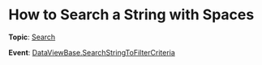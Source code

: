 # How to Search a String with Spaces

**Topic**: [Search](https://docs.devexpress.com/WPF/11402/controls-and-libraries/data-grid/filtering-and-searching/search?v=19.1)

**Event**: [DataViewBase.SearchStringToFilterCriteria](https://docs.devexpress.com/WPF/DevExpress.Xpf.Grid.DataViewBase.SearchStringToFilterCriteria?v=19.1)
